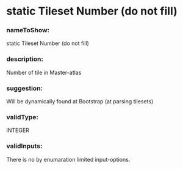 

# static Tileset Number (do not fill)



  


### nameToShow:
  
static Tileset Number (do not fill)  


### description:
  
Number of tile in Master-atlas  


### suggestion:
  
Will be dynamically found at Bootstrap (at parsing tilesets)  


### validType:
  
INTEGER  


### validInputs:
  
There is no by enumaration limited input-options.

